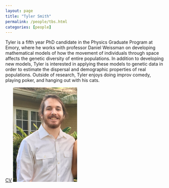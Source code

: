 ```yaml
---
layout: page
title: "Tyler Smith"
permalink: /people/tbs.html
categories: [people]
---
```


Tyler is a fifth year PhD candidate in the Physics Graduate Program at Emory, where he works with professor Daniel Weissman on developing mathematical models of how the movement of individuals through space affects the genetic diversity of entire populations.  In addition to developing new models, Tyler is interested in applying these models to genetic data in order to estimate the dispersal and demographic properties of real populations.  Outside of research, Tyler enjoys doing improv comedy, playing poker, and hanging out with his cats.


[CV](/people/cv_tbs.pdf)
<img src="/images/TylerS.jpg" alt="TylerS" width="200"/>
